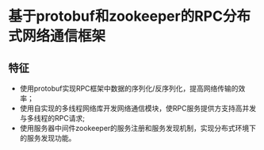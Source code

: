 # 基于protobuf和zookeeper的RPC分布式网络通信框架

##  特征

- 使用protobuf实现RPC框架中数据的序列化/反序列化，提高网络传输的效率；
- 使用自实现的多线程网络库开发网络通信模块，使RPC服务提供方支持高并发与多线程的RPC请求;
- 使用服务器中间件zookeeper的服务注册和服务发现机制，实现分布式环境下的服务发现功能。


